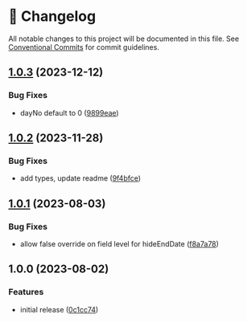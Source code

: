 <!-- markdownlint-disable --><!-- textlint-disable -->

# 📓 Changelog

All notable changes to this project will be documented in this file. See
[Conventional Commits](https://conventionalcommits.org) for commit guidelines.

## [1.0.3](https://github.com/thebiggianthead/sanity-plugin-recurring-dates/compare/v1.0.2...v1.0.3) (2023-12-12)

### Bug Fixes

- dayNo default to 0 ([9899eae](https://github.com/thebiggianthead/sanity-plugin-recurring-dates/commit/9899eae2062aefc69aa1aeedb8be66440f50a7ed))

## [1.0.2](https://github.com/thebiggianthead/sanity-plugin-recurring-dates/compare/v1.0.1...v1.0.2) (2023-11-28)

### Bug Fixes

- add types, update readme ([9f4bfce](https://github.com/thebiggianthead/sanity-plugin-recurring-dates/commit/9f4bfce84c1218cd4daf7d0e38f8af64353ff557))

## [1.0.1](https://github.com/thebiggianthead/sanity-plugin-recurring-dates/compare/v1.0.0...v1.0.1) (2023-08-03)

### Bug Fixes

- allow false override on field level for hideEndDate ([f8a7a78](https://github.com/thebiggianthead/sanity-plugin-recurring-dates/commit/f8a7a78a4ac16fd5d25a7f0e737ab7e8a9e11608))

## 1.0.0 (2023-08-02)

### Features

- initial release ([0c1cc74](https://github.com/thebiggianthead/sanity-plugin-recurring-dates/commit/0c1cc741aa5ef03ccf9b6438d1b3b8545acb9abf))

